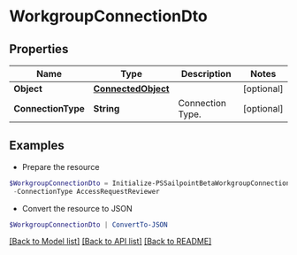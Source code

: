 # WorkgroupConnectionDto
## Properties

Name | Type | Description | Notes
------------ | ------------- | ------------- | -------------
**Object** | [**ConnectedObject**](ConnectedObject.md) |  | [optional] 
**ConnectionType** | **String** | Connection Type. | [optional] 

## Examples

- Prepare the resource
```powershell
$WorkgroupConnectionDto = Initialize-PSSailpointBetaWorkgroupConnectionDto  -Object null `
 -ConnectionType AccessRequestReviewer
```

- Convert the resource to JSON
```powershell
$WorkgroupConnectionDto | ConvertTo-JSON
```

[[Back to Model list]](../README.md#documentation-for-models) [[Back to API list]](../README.md#documentation-for-api-endpoints) [[Back to README]](../README.md)

